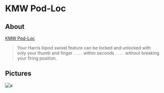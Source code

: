 # KMW Pod-Loc

## About

[KMW Pod-Loc](https://www.kmwlrs.com/pod-loc)

> Your Harris bipod swivel feature can be locked and unlocked with only your thumb and finger . . . . within seconds . . . . without breaking your firing position.

## Pictures

![a](https://github.com/CumpsD/second-brain/raw/main/assets/shooting/harris/harris-kmw.jpg "a")
